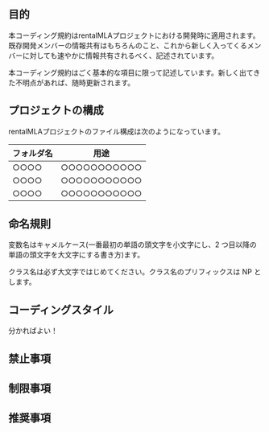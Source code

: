 ## 目的

本コーディング規約はrentalMLAプロジェクトにおける開発時に適用されます。既存開発メンバーの情報共有はもちろんのこと、これから新しく入ってくるメンバーに対しても速やかに情報共有されるべく、記述されています。

本コーディング規約はごく基本的な項目に限って記述しています。新しく出てきた不明点があれば、随時更新されます。

## プロジェクトの構成

rentalMLAプロジェクトのファイル構成は次のようになっています。

| フォルダ名 | 用途 |
|-----------|-----------|
| ○○○○      | ○○○○○○○○○○○ |
| ○○○○      | ○○○○○○○○○○○ |
| ○○○○      | ○○○○○○○○○○○ |

## 命名規則

変数名はキャメルケース(一番最初の単語の頭文字を小文字にし、2 つ目以降の単語の頭文字を大文字にする書き方)ます。

クラス名は必ず大文字ではじめてください。クラス名のプリフィックスは NP とします。

## コーディングスタイル

分かればよい！

## 禁止事項


## 制限事項


## 推奨事項

